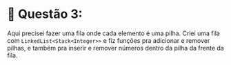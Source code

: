 # 🔹 Questão 3:

Aqui precisei fazer uma fila onde cada elemento é uma pilha. Criei uma fila com `LinkedList<Stack<Integer>>` e fiz funções pra adicionar e remover pilhas, e também pra inserir e remover números dentro da pilha da frente da fila.